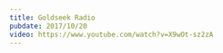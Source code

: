 ```yaml
---
title: Goldseek Radio
pubdate: 2017/10/20
video: https://www.youtube.com/watch?v=X9wOt-sz2zA
---
```

